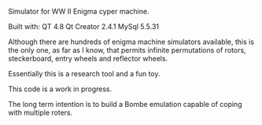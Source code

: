 
Simulator for WW II Enigma cyper machine.

Built with:
QT 4.8
Qt Creator 2.4.1
MySql 5.5.31

Although there are hundreds of enigma machine simulators available, this
is the only one, as far as I know, that permits infinite permutations of
rotors, steckerboard, entry wheels and reflector wheels.

Essentially this is a research tool and a fun toy.

This code is a work in progress.

The long term intention is to build a Bombe emulation capable of coping with multiple roters.
